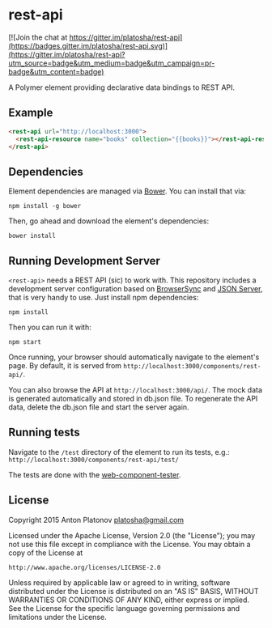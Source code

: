 # rest-api

[![Join the chat at https://gitter.im/platosha/rest-api](https://badges.gitter.im/platosha/rest-api.svg)](https://gitter.im/platosha/rest-api?utm_source=badge&utm_medium=badge&utm_campaign=pr-badge&utm_content=badge)

A Polymer element providing declarative data bindings to REST API.

## Example

```html
<rest-api url="http://localhost:3000">
  <rest-api-resource name="books" collection="{{books}}"></rest-api-resource>
</rest-api>
```

## Dependencies

Element dependencies are managed via [Bower](http://bower.io/). You can
install that via:

    npm install -g bower

Then, go ahead and download the element's dependencies:

    bower install

## Running Development Server

`<rest-api>` needs a REST API (sic) to work with. This repository includes a
development server configuration based on
[BrowserSync](https://www.browsersync.io/) and
[JSON Server](https://github.com/typicode/json-server), that is very handy to
use. Just install npm dependencies:

    npm install

Then you can run it with:

    npm start

Once running, your browser should automatically navigate to the element's page.
By default, it is served from `http://localhost:3000/components/rest-api/`.

You can also browse the API at `http://localhost:3000/api/`. The mock data is
generated automatically and stored in db.json file. To regenerate the API data,
delete the db.json file and start the server again.

## Running tests

Navigate to the `/test` directory of the element to run its tests, e.g.:
`http://localhost:3000/components/rest-api/test/`

The tests are done with the [web-component-tester](https://github.com/Polymer/web-component-tester).

## License

Copyright 2015 Anton Platonov <platosha@gmail.com>

Licensed under the Apache License, Version 2.0 (the "License");
you may not use this file except in compliance with the License.
You may obtain a copy of the License at

    http://www.apache.org/licenses/LICENSE-2.0

Unless required by applicable law or agreed to in writing, software
distributed under the License is distributed on an "AS IS" BASIS,
WITHOUT WARRANTIES OR CONDITIONS OF ANY KIND, either express or implied.
See the License for the specific language governing permissions and
limitations under the License.
